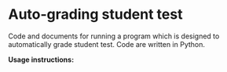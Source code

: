 # Auto-grading student test

Code and documents for running a program which is designed to automatically grade student test.
Code are written in Python.

**Usage instructions:**


